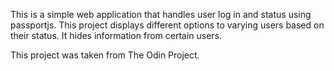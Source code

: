 This is a simple web application that handles user log in and status using passportjs.
This project displays different options to varying users based on their status.
It hides information from certain users.

This project was taken from The Odin Project.
